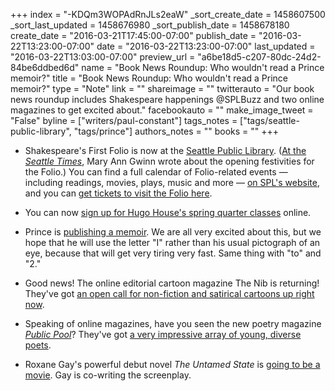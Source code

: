 +++
index = "-KDQm3WOPAdRnJLs2eaW"
_sort_create_date = 1458607500
_sort_last_updated = 1458676980
_sort_publish_date = 1458678180
create_date = "2016-03-21T17:45:00-07:00"
publish_date = "2016-03-22T13:23:00-07:00"
date = "2016-03-22T13:23:00-07:00"
last_updated = "2016-03-22T13:03:00-07:00"
preview_url = "a6be18d5-c207-80dc-24d2-84be6ddbed6d"
name = "Book News Roundup: Who wouldn't read a Prince memoir?"
title = "Book News Roundup: Who wouldn't read a Prince memoir?"
type = "Note"
link = ""
shareimage = ""
twitterauto = "Our book news roundup includes Shakespeare happenings @SPLBuzz and two online magazines to get excited about."
facebookauto = ""
make_image_tweet = "False"
byline = ["writers/paul-constant"]
tags_notes = ["tags/seattle-public-library", "tags/prince"]
authors_notes = ""
books = ""
+++
* Shakespeare's First Folio is now at the [Seattle Public Library](http://www.spl.org/library-collection/first-folio). ([At the *Seattle Times*](http://www.seattletimes.com/entertainment/books/shakespeares-first-folio-is-receiving-visitors-at-the-seattle-public-library/), Mary Ann Gwinn wrote about the opening festivities for the Folio.) You can find a full calendar of Folio-related events — including readings, movies, plays, music and more — [on SPL's website](http://www.spl.org/library-collection/first-folio/calendar), and you can [get tickets to visit the Folio here](http://www.brownpapertickets.com/event/2486090).

* You can now [sign up for Hugo House's spring quarter classes](https://hugohouse.org/classes/course-catalog/?hh_course_genre=&hh_course_type=&hh_course_term=1164) online.

* Prince is [publishing a memoir](http://www.vogue.com/13418497/prince-memoir-announcement/). We are all very excited about this, but we hope that he will use the letter "I" rather than his usual pictograph of an eye, because that will get very tiring very fast. Same thing with "to" and "2."

* Good news! The online editorial cartoon magazine The Nib is returning! They've got [an open call for non-fiction and satirical cartoons up right now](https://medium.com/@MattBors/pitch-your-comics-to-the-nib-a8f0dde2bf3f#.f9ze7htx4).

* Speaking of online magazines, have you seen the new poetry magazine [*Public Pool*](http://www.publicpool.org/)? They've got [a very impressive array of young, diverse poets](http://www.publicpool.org/).

* Roxane Gay's powerful debut novel *The Untamed State* is [going to be a movie](http://deadline.com/2016/03/gugu-mbatha-raw-to-star-gina-prince-bythewood-to-helm-an-untamed-state-1201724469/). Gay is co-writing the screenplay.